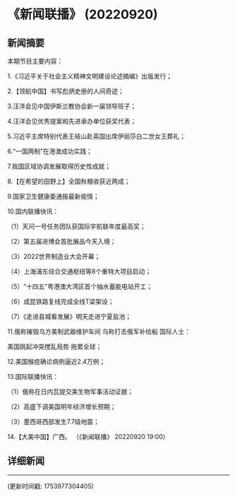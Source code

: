 # 《新闻联播》 (20220920)

## 新闻摘要

本期节目主要内容：


1.《习近平关于社会主义精神文明建设论述摘编》出版发行；


2.【领航中国】书写彪炳史册的人间奇迹；


3.汪洋会见中国伊斯兰教协会新一届领导班子；


4.汪洋会见优秀提案和先进承办单位获奖代表；


5.习近平主席特别代表王岐山赴英国出席伊丽莎白二世女王葬礼；


6.“一国两制”在港澳成功实践；


7.我国区域协调发展取得历史性成就；


8.【在希望的田野上】全国秋粮收获近两成；


9.国家卫生健康委通报最新疫情；


10.国内联播快讯：


（1）天问一号任务团队获国际宇航联年度最高奖；


（2）第五届进博会首批展品今天入境；


（3）2022世界制造业大会开幕；


（4）上海浦东综合交通枢纽等8个重特大项目启动；


（5）“十四五”粤港澳大湾区首个抽水蓄能电站开工；


（6）成昆铁路复线完成全线T梁架设；


（7）《走进县城看发展》明天走进宁夏盐池；


11.俄称摧毁乌方美制武器维护车间 乌称打击俄军补给船 国际人士：

美国挑起冲突搅乱局势 拖累全球；


12.美国猴痘确诊病例逼近2.4万例；


13.国际联播快讯：


（1）俄称在日内瓦提交美生物军事活动证据；


（2）高盛下调美国明年经济增长预期；


（3）墨西哥西部发生7.7级地震；


14.【大美中国】广西。
（《新闻联播》 20220920 19:00）

## 详细新闻

---

(更新时间戳: 1753977304405)

